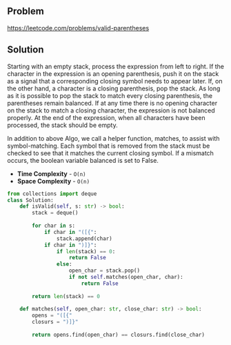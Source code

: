 ## Problem

https://leetcode.com/problems/valid-parentheses

## Solution

Starting with an empty stack, process the expression from left to right. If the character in the expression is an opening parenthesis, push it on the stack as a signal that a corresponding closing symbol needs to appear later. If, on the other hand, a character is a closing parenthesis, pop the stack. As long as it is possible to pop the stack to match every closing parenthesis, the parentheses remain balanced. If at any time there is no opening character on the stack to match a closing character, the expression is not balanced properly. At the end of the expression, when all characters have been processed, the stack should be empty.

In addition to above Algo, we call a helper function, matches, to assist with symbol-matching. Each symbol that is removed from the stack must be checked to see that it matches the current closing symbol. If a mismatch occurs, the boolean variable balanced is set to False.

- **Time Complexity** - `O(n)`
- **Space Complexity** - `O(n)`

```python
from collections import deque
class Solution:
    def isValid(self, s: str) -> bool:
        stack = deque()
        
        for char in s:
            if char in "([{":
                stack.append(char)
            if char in ")]}":
                if len(stack) == 0:
                    return False
                else:
                    open_char = stack.pop()
                    if not self.matches(open_char, char):
                        return False
        
        return len(stack) == 0
        
    def matches(self, open_char: str, close_char: str) -> bool:
        opens = "([{"
        closurs = ")]}"
        
        return opens.find(open_char) == closurs.find(close_char)
```